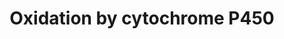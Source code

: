 ---
annotations:
- id: PW:0000375
  parent: regulatory pathway
  type: Pathway Ontology
  value: phase I biotransformation pathway via cytochrome P450
- id: PW:0000107
  parent: classic metabolic pathway
  type: Pathway Ontology
  value: xenobiotics biodegradation pathway
- id: CL:0000182
  parent: native cell
  type: Cell Type Ontology
  value: hepatocyte
authors:
- Arik
- MartijnVanIersel
- Thomas
- Evelo
- Susan
- MaintBot
- Mohhafez
- Christine Chichester
- Egonw
- Khanspers
- Zari
- Mkutmon
- Zhangx888
- Eweitz
- Finterly
citedin:
- link: PMC9377275
  title: 'Identifying Drug-Induced Liver Injury Associated With Inflammation-Drug
    and Drug-Drug Interactions in Pharmacologic Treatments for COVID-19 by Bioinformatics
    and System Biology Analyses: The Role of Pregnane X Receptor (2022)'
- link: PMC5732286
  title: Genomic footprints of dryland stress adaptation in Egyptian fat-tail sheep
    and their divergence from East African and western Asia cohorts (2017)
description: Oxidation of a substrate by Cytochrome P450. Adapted from Niesink et
  al., Chapter 3, p. 47-48.   Proteins on this pathway have targeted assays available
  via the [https://assays.cancer.gov/available_assays?wp_id=WP43 CPTAC Assay Portal]
last-edited: 2021-06-22
ndex: 8334669c-8b61-11eb-9e72-0ac135e8bacf
organisms:
- Homo sapiens
redirect_from:
- /index.php/Pathway:WP43
- /instance/WP43
- /instance/WP43_r122562
revision: r122562
schema-jsonld:
- '@context': https://schema.org/
  '@id': https://wikipathways.github.io/pathways/WP43.html
  '@type': Dataset
  creator:
    '@type': Organization
    name: WikiPathways
  description: Oxidation of a substrate by Cytochrome P450. Adapted from Niesink et
    al., Chapter 3, p. 47-48.   Proteins on this pathway have targeted assays available
    via the [https://assays.cancer.gov/available_assays?wp_id=WP43 CPTAC Assay Portal]
  keywords:
  - CYB5A
  - CYB5B
  - CYB5R1
  - CYB5R2
  - CYB5R3
  - CYB5R4
  - CYP
  - CYP11A1
  - CYP11B1
  - CYP11B2
  - CYP17A1
  - CYP19A1
  - CYP1A1
  - CYP1A2
  - CYP1B1
  - CYP20A1
  - CYP21A2
  - CYP24A1
  - CYP26A1
  - CYP26B1
  - CYP26C1
  - CYP27A1
  - CYP27B1
  - CYP27C1
  - CYP2A13
  - CYP2A6
  - CYP2A7
  - CYP2B6
  - CYP2C18
  - CYP2C19
  - CYP2C8
  - CYP2C9
  - CYP2D6
  - CYP2E1
  - CYP2F1
  - CYP2G1P
  - CYP2J2
  - CYP2R1
  - CYP2S1
  - CYP2U1
  - CYP2W1
  - CYP39A1
  - CYP3A4
  - CYP3A43
  - CYP3A5
  - CYP3A7
  - CYP46A1
  - CYP4A11
  - CYP4A22
  - CYP4B1
  - CYP4F11
  - CYP4F12
  - CYP4F2
  - CYP4F22
  - CYP4F3
  - CYP4F8
  - CYP4V2
  - CYP4X1
  - CYP4Z1
  - CYP51A1
  - CYP7A1
  - CYP7B1
  - CYP8B1
  - Fe2+
  - Fe3+
  - H2O
  - NAD+
  - NADH
  - NADP+
  - NADPH
  - O2
  - POR
  - Substrate
  - Substrate-OH
  - activated O2
  license: CC0
  name: Oxidation by cytochrome P450
seo: CreativeWork
title: Oxidation by cytochrome P450
wpid: WP43
---